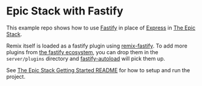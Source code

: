 # Epic Stack with Fastify

This example repo shows how to use [Fastify](https://fastify.dev/) in place of [Express](https://expressjs.com/) in [The Epic Stack](https://www.epicweb.dev/epic-stack).

Remix itself is loaded as a fastify plugin using [remix-fastify](https://github.com/mcansh/remix-fastify). To add more plugins from [the fastify ecosystem](https://fastify.dev/ecosystem), you can drop them in the `server/plugins` directory and [fastify-autoload](https://github.com/fastify/fastify-autoload) will pick them up.

See [The Epic Stack Getting Started README](https://github.com/epicweb-dev/epic-stack/blob/main/docs/getting-started.md#development) for how to setup and run the project.
